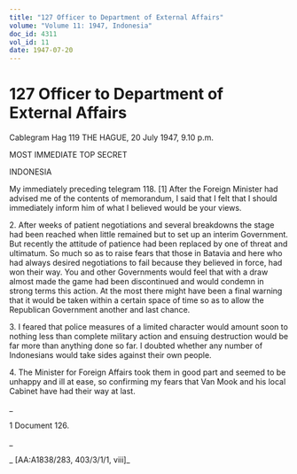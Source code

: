 ```yaml
---
title: "127 Officer to Department of External Affairs"
volume: "Volume 11: 1947, Indonesia"
doc_id: 4311
vol_id: 11
date: 1947-07-20
---
```


# 127 Officer to Department of External Affairs

Cablegram Hag 119 THE HAGUE, 20 July 1947, 9.10 p.m.

MOST IMMEDIATE TOP SECRET

INDONESIA

My immediately preceding telegram 118. [1] After the Foreign Minister had advised me of the contents of memorandum, I said that I felt that I should immediately inform him of what I believed would be your views.

2\. After weeks of patient negotiations and several breakdowns the stage had been reached when little remained but to set up an interim Government. But recently the attitude of patience had been replaced by one of threat and ultimatum. So much so as to raise fears that those in Batavia and here who had always desired negotiations to fail because they believed in force, had won their way. You and other Governments would feel that with a draw almost made the game had been discontinued and would condemn in strong terms this action. At the most there might have been a final warning that it would be taken within a certain space of time so as to allow the Republican Government another and last chance.

3\. I feared that police measures of a limited character would amount soon to nothing less than complete military action and ensuing destruction would be far more than anything done so far. I doubted whether any number of Indonesians would take sides against their own people.

4\. The Minister for Foreign Affairs took them in good part and seemed to be unhappy and ill at ease, so confirming my fears that Van Mook and his local Cabinet have had their way at last.

_

1 Document 126.

_

_ [AA:A1838/283, 403/3/1/1, viii]_
